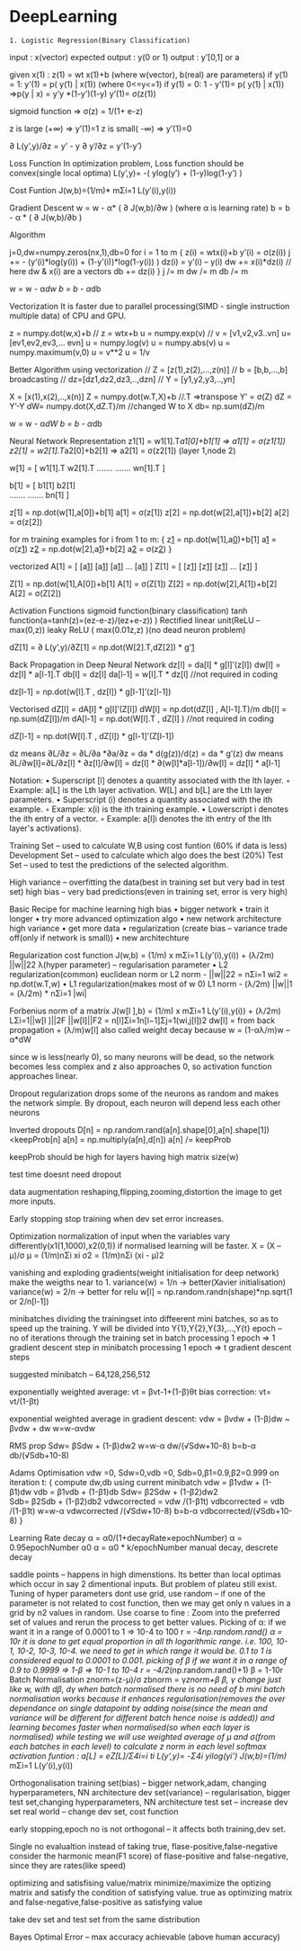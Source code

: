 # DeepLearning

    1. Logistic Regression(Binary Classification)

input			: x(vector)
expected output	: y(0 or 1)
output		: y’[0,1] or a

given x(1) : 
	z(1)  =  wt x(1)+b			(where w(vector), b(real) are parameters)
	if y(1) = 1: y’(1)  = p( y(1)  | x(1))	(where 0<=y<=1)
	if y(1) = 0: 1 - y’(1)= p( y(1)  | x(1))
	=>p(y | x) = y’y *(1-y’)(1-y)
	y’(1)= σ(z(1))

sigmoid function => σ(z) = 1/(1+ e-z)

z is large (+∞) => y’(1)=1
z is small( -∞) => y’(1)=0

∂ L(y’,y)/∂z = y’ - y
∂ y’/∂z = y’(1-y’)

Loss Function
In optimization problem, Loss function should be convex(single local optima)
L(y’,y)= -( ylog(y’) + (1-y)log(1-y’) )

Cost Funtion
J(w,b)=(1/m)* mΣi=1 L(y’(i),y(i))

Gradient Descent
w = w - α* ( ∂ J(w,b)/∂w )		(where α is learning rate)
b = b -  α * ( ∂ J(w,b)/∂b )

Algorithm

j=0,dw=numpy.zeros(nx,1),db=0
for i = 1 to m
{
	z(i) = wtx(i)+b
	y’(i) = σ(z(i))
	j += - (y’(i)*log(y(i)) + (1-y’(i))*log(1-y(i)) )
	dz(i) = y’(i) – y(i)
	dw += x(i)*dz(i)		// here dw & x(i) are a vectors
	db += dz(i)
}
j /= m
dw /= m
db /= m

w = w -  α*dw
b = b -  α*db

Vectorization
It is faster due to parallel processing(SIMD - single instruction multiple data) of CPU and GPU.

z = numpy.dot(w,x)+b	// z = wtx+b
u = numpy.exp(v)		// v = [v1,v2,v3..vn]	u=[ev1,ev2,ev3,... evn]
u = numpy.log(v)
u = numpy.abs(v)
u = numpy.maximum(v,0)
u = v**2
u = 1/v

Better Algorithm using vectorization
// Z = [z(1),z(2),...,z(n)]
// b = [b,b,...,b] broadcasting
// dz=[dz1,dz2,dz3,..,dzn]
// Y = [y1,y2,y3,..,yn]

X = [x(1),x(2),..,x(n)]
Z = numpy.dot(w.T,X)+b		//.T =>transpose
Y’ = σ(Z)
dZ = Y’-Y
dW= numpy.dot(X,dZ.T)/m	//changed W to X
db= np.sum(dZ)/m

w = w - α*dW
b = b -  α*db



Neural Network Representation
z1[1] = w1[1].T*a1[0]+b1[1]  => a1[1] = σ(z1[1])
z2[1] = w2[1].T*a2[0]+b2[1]  => a2[1] = σ(z2[1])		(layer 1,node 2)

w[1] = [	w1[1].T
		w2[1].T	
		.......	
		.......
		wn[1].T	]

b[1] = [	b1[1]
		b2[1]	
		.......	
		.......
		bn[1]		]

z[1] = np.dot(w[1],a[0])+b[1]
a[1] = σ(z[1])
z[2] = np.dot(w[2],a[1])+b[2]
a[2] = σ(z[2])

for m training examples
for i from 1 to m:
{
	z[1](i) = np.dot(w[1],a[0](i))+b[1]
	a[1](i) = σ(z[1](i))
	z[2](i) = np.dot(w[2],a[1](i))+b[2]
	a[2](i) = σ(z[2](i))
}

vectorized
A[1] = [ [a[1](1)] [a[1](2)] [a[1](3)] ... [a[1](m)] ]
Z[1] = [ [z[1](1)] [z[1](2)] [z[1](3)] ... [z[1](m)] ]

Z[1] = np.dot(w[1],A[0])+b[1]
A[1] = σ(Z[1])
Z[2] = np.dot(w[2],A[1])+b[2]
A[2] = σ(Z[2])





Activation Functions
sigmoid function(binary classification)
tanh function(a=tanh(z)=(ez-e-z)/(ez+e-z)) )
Rectified linear unit(ReLU – max(0,z))
leaky ReLU ( max(0.01z,z) )(no dead neuron problem)

dZ[1] = ∂ L(y’,y)/∂Z[1] = np.dot(W[2].T,dZ[2]) * g’[1](Z[1])

Back Propagation in Deep Neural Network
dz[l] = da[l] * g[l]’(z[l])
dw[l] = dz[l] * a[l-1].T
db[l] = dz[l]
da[l-1] = w[l].T * dz[l]	//not required in coding
 
dz[l-1] = np.dot(w[l].T , dz[l]) * g[l-1]’(z[l-1])

Vectorised
dZ[l] = dA[l] * g[l]’(Z[l])
dW[l] = np.dot(dZ[l] , A[l-1].T)/m
db[l] = np.sum(dZ[l])/m
dA[l-1] = np.dot(W[l].T , dZ[l]	)  //not required in coding
 
dZ[l-1] = np.dot(W[l].T , dZ[l]) * g[l-1]’(Z[l-1])

dz means ∂L/∂z = ∂L/∂a *∂a/∂z = da * d(g(z))/d(z) = da * g’(z) 
dw means ∂L/∂w[l]=∂L/∂z[l] * ∂z[l]/∂w[l] = dz[l] * ∂(w[l]*a[l-1])/∂w[l] = dz[l] * a[l-1]

Notation:
    • Superscript [l] denotes a quantity associated with the lth layer.
        ◦ Example: a[L] is the Lth layer activation. W[L] and b[L] are the Lth layer parameters.
    • Superscript (i) denotes a quantity associated with the ith example.
        ◦ Example: x(i) is the ith training example.
    • Lowerscript i denotes the ith entry of a vector.
        ◦ Example: a[l]i denotes the ith entry of the lth layer's activations).

Training Set – used to calculate W,B using cost funtion (60% if data is less)
Development Set – used to calculate which algo does the best (20%)
Test Set – used to test the predictions of the selected algorithm.

High variance – overfitting the data(best in training set but very bad in test set)
high bias – very bad predictions(even in training set, error is very high)

Basic Recipe for machine learning
high bias
    • bigger network
    • train it longer
    • try more advanced optimization algo
    • new network architecture
high variance
    • get more data
    • regularization (create bias – variance trade off(only if network is small))
    • new architechture

Regularization 
cost function
J(w,b) = (1/m) x mΣi=1 L(y’(i),y(i)) + (λ/2m) ||w||22 
λ(hyper parameter) – regularisation parameter
    • L2 regularization(common)
	euclidean norm or L2 norm - ||w||22  =  nΣi=1 wi2 = np.dot(w.T,w)
    • L1 regularization(makes most of w 0)
	L1 norm - (λ/2m) ||w||1 = (λ/2m) * nΣi=1 |wi|

Forbenius norm of a matrix
J(w[l ],b) = (1/m) x mΣi=1 L(y’(i),y(i)) + (λ/2m) LΣi=1||w[l ]||2F 
||w[l]||F2 = n[l]Σi=1n[l−1]Σj=1(wi,j[l])2
dw[l] = from back propagation + (λ/m)w[l]
also called weight decay because w = (1-αλ/m)w – α*dW

since w is less(nearly 0), so many neurons will be dead, so the network becomes less complex and z also approaches 0, so activation function approaches linear.

Dropout regularization
drops some of the neurons as random and makes the network simple.
By dropout, each neuron will depend less each other neurons

Inverted dropouts
D[n] = np.random.rand(a[n].shape[0],a[n].shape[1])<keepProb[n]
a[n] = np.multiply(a[n],d[n])
a[n] /= keepProb

keepProb should be high for layers having high matrix size(w)

test time doesnt need dropout

data augmentation
reshaping,flipping,zooming,distortion the image to get more inputs.

Early stopping
stop training when dev set error increases.

Optimization
normalization of input
when the variables vary differently(x1(1,1000),x2(0,1)) if normalised learning will be faster.
X = (X – μ)/σ
μ =  (1/m)nΣi xi
σ2 = (1/m)nΣi (xi  - μ)2

vanishing and exploding gradients(weight initialisation for deep network)
make the weigths near to 1.
variance(w) = 1/n 	-> better(Xavier initialisation)
variance(w) = 2/n 	-> better for relu
w[l] = np.random.randn(shape)*np.sqrt(1 or 2/n[l-1])

minibatches
dividing the trainingset into diffeerent mini batches, so as to speed up the training.
Y will be divided into Y{1},Y{2},Y{3},...,Y{t}
epoch – no of iterations through the training set
in batch processing 1 epoch => 1 gradient descent step
in minibatch processing 1 epoch => t gradient descent steps

suggested minibatch – 64,128,256,512

exponentially weighted average: vt = βvt-1+(1-β)θt
bias correction: vt= vt/(1-βt)

exponential weighted average in gradient descent: 
vdw = βvdw + (1-β)dw ~  βvdw + dw
w=w-αvdw

RMS prop
Sdw= βSdw + (1-β)dw2
w=w-α dw/(√Sdw+10-8)
b=b-α db/(√Sdb+10-8)

Adams Optimisation
vdw =0, Sdw=0,vdb =0, Sdb=0,β1=0.9,β2=0.999
on iteration t:
{
	compute dw,db using current minibatch
	vdw = β1vdw + (1-β1)dw
	vdb = β1vdb + (1-β1)db
	Sdw= β2Sdw + (1-β2)dw2	
	Sdb= β2Sdb + (1-β2)db2
	vdwcorrected = vdw /(1-β1t)
	vdbcorrected = vdb /(1-β1t) 
	w=w-α vdwcorrected /(√Sdw+10-8)
	b=b-α vdbcorrected/(√Sdb+10-8)
}

Learning Rate decay
α = α0/(1+decayRate×epochNumber)
α = 0.95epochNumber α0
α = α0 * k/epochNumber 
manual decay, descrete decay

saddle points – happens in high dimenstions. Its better than local optimas which occur in say 2 dimentional inputs. But problem of plateu still exist.
Tuning of hyper parameters
dont use grid, use random – if one of the parameter is not related to cost function, then we may get only n values in a grid by n2 values in random.
Use coarse to fine : Zoom into the preferred set of values and rerun the process to get better values.
Picking of α:
if we want it in a range of 0.0001 to 1 => 10-4 to 100
r = -4*np.random.rand()
α = 10r
it is done to get equal proportion in all th logarithmic range. i.e. 100, 10-1, 10-2, 10-3, 10-4. we need to get in which range it would be. 0.1 to 1 is considered equal to 0.0001 to 0.001.
picking of β
if we want it in a range of 0.9 to 0.9999 => 1-β => 10-1 to 10-4
r = -4/2*(np.random.rand()+1)
β = 1-10r
Batch Normalisation
znorm=(z-μ)/σ
zbnorm = γ*znorm+β
β, γ change just like w, with dβ, dγ
when batch normalised there is no need of b
mini batch normalisation works because it enhances regularisation(removes the over dependance on single datapoint by adding noise(since the mean and variance will be different for different batch hence noise is added)) and learning becomes faster when normalised(so when each layer is normalised)
while testing we will use weighted average of μ and σ(from each batches in each level) to calculate z norm in each level
softmax
activation funtion : a[L] = eZ[L]/Σ4i=i ti
L(y’,y)= -Σ4i yilog(yi’) 
J(w,b)=(1/m)* mΣi=1 L(y’(i),y(i))

Orthogonalisation
training set(bias) – bigger network,adam, changing hyperparameters, NN architecture
dev set(variance) – regularisation, bigger test set,changing hyperparameters, NN architecture
test set – increase dev set
real world – change dev set, cost function

early stopping,epoch no is not orthogonal – it affects both training,dev set.

Single no evalualtion
instead of taking true, flase-positive,false-negative consider the harmonic mean(F1 score) of  flase-positive and false-negative, since they are rates(like speed)

optimizing and satisfising value/matrix
minimize/maximize the optizing matrix and satisfy the condition of satisfying value.
true as optimizing matrix and false-negative,false-positive as satisfying value

take dev set and test set from the same distribution

Bayes Optimal Error – max accuracy achievable (above human accuracy)
